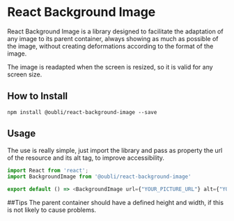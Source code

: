 # React Background Image

React Background Image is a library designed to facilitate the adaptation of 
any image to its parent container, always showing as much as possible
of the image, without creating deformations according to the format of the image.

The image is readapted when the screen is resized, so it is valid for 
any screen size.

## How to Install

```$xslt
npm install @oubli/react-background-image --save
```

## Usage
The use is really simple, just import the library
and pass as property the url of the resource and its alt tag, to improve
accessibility.

```javascript
import React from 'react';
import BackgroundImage from '@oubli/react-background-image'

export default () => <BackgroundImage url={"YOUR_PICTURE_URL"} alt={"YOUR_CUSTOM_ALT"}
```

##Tips 
The parent container should have a defined height and width, if this is not likely to cause problems.